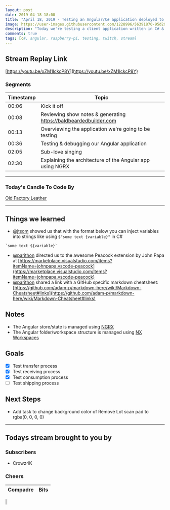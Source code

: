 ```yaml
---
layout: post
date: 2019-04-18 18:00
title: "April 18, 2019 - Testing an Angular/C# application deployed to a Raspberry Pi."
image: https://user-images.githubusercontent.com/1228996/56391870-95d29b00-61f5-11e9-9e02-157507f0681e.png
description: "Today we're testing a client application written in C# & Angular.  The application is normally deployed to a Raspberry Pi, but we'll be testing it in the Visual Studio 2019 debugger."
comments: true
tags: [c#, angular, raspberry-pi, testing, twitch, stream]
---
```


## Stream Replay Link

[https://youtu.be/xZM1IckcP8Y](https://youtu.be/xZM1IckcP8Y)

<!--more-->

### Segments

Timestamp | Topic
--- | ---
00:06 | Kick it off
00:08 | Reviewing show notes & generating https://baldbeardedbuilder.com
00:13 | Overviewing the application we're going to be testing
00:36 | Testing & debugging our Angular application
02:05 | Sub-love singing
02:30 | Explaining the architecture of the Angular app using NGRX

---

### Today's Candle To Code By

[Old Factory Leather](https://amzn.to/2IHHPNJ)

---

## Things we learned

- [@jtsom](https://github.com/jtsom) showed us that with the format below you can inject variables into strings like using `$"some text {variable}"` in C#
```JS
`some text ${variable}`
```
- [@parithon](https://github.com/parithon) directed us to the awesome Peacock extension by John Papa at [https://marketplace.visualstudio.com/items?itemName=johnpapa.vscode-peacock](https://marketplace.visualstudio.com/items?itemName=johnpapa.vscode-peacock)
- [@parithon](https://github.com/parithon) shared a link with a GitHub specific markdown cheatsheet:
[https://github.com/adam-p/markdown-here/wiki/Markdown-Cheatsheet#links](https://github.com/adam-p/markdown-here/wiki/Markdown-Cheatsheet#links)

## Notes

- The Angular store/state is managed using [NGRX](https://ngrx.io/)
- The Angular folder/workspace structure is managed using [NX Workspaces](https://nx.dev/)

## Goals

- [x] Test transfer process
- [x] Test receiving process
- [x] Test consumption process
- [ ] Test shipping process

## Next Steps

- Add task to change background color of Remove Lot scan pad to rgba(0, 0, 0, 0)

---

## Todays stream brought to you by

### Subscribers

- Crowz4K

### Cheers

Compadre | Bits
--- | ---
 |
